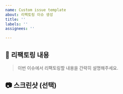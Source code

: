 ```yaml
---
name: Custom issue template
about: 리팩토링 이슈 생성
title: ''
labels: ''
assignees: ''

---
```


## 📝 리팩토링 내용

> 이번 이슈에서 리팩토링할 내용을 간략히 설명해주세요.

## 📷 스크린샷 (선택)
